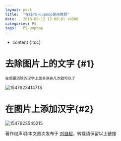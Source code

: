 ```yaml
---
layout: post
title:	"在线PS-uupoop使用教程"
date:	2018-08-12 12:00:01 +0800
categories:	PS
tags:	PS-uupoop
---
```


* content
{:toc}




去除图片上的文字 {#1}
===

```
在想要消除的汉字上面多涂抹几次就可以了
```

![1547623414713](C:\Users\baiofchao\AppData\Roaming\Typora\typora-user-images\1547623414713.png)

在图片上添加汉字{#2}
===



![1547623545215](C:\Users\baiofchao\AppData\Roaming\Typora\typora-user-images\1547623545215.png)



著作权声明:本文首次发布于 [刘自超](https://liuwc.xyz)，转载请保留以上链接



